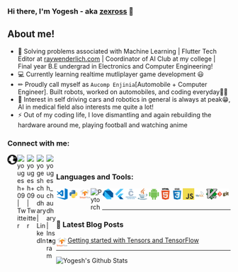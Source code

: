 ### Hi there, I'm Yogesh - aka [zexross][website] 👋

## About me!
- 🔭 Solving problems associated with Machine Learning | Flutter Tech Editor at [raywenderlich.com][rwsite] | Coordinator of AI Club at my college | Final year B.E undergrad in Electronics and Computer Engineering!
- 💻 Currently learning realtime mutliplayer game development 😃
- ✏ Proudly call myself as `Aucomp Enjinia`[Automobile + Computer Engineer]. Built robots, worked on automobiles, and coding everyday🏃‍♂️  
- 🥅 Interest in self driving cars and robotics in general is always at peak😁, AI in medical field also interests me quite a lot!
- ⚡ Out of my coding life, I love dismantling and again rebuilding the hardware around me, playing football and watching anime

### Connect with me:

[<img align="left" alt="zexross.me" width="22px" src="https://raw.githubusercontent.com/iconic/open-iconic/master/svg/globe.svg" />][website]
[<img align="left" alt="yougesh+09 | Twitter" width="22px" src="https://cdn.jsdelivr.net/npm/simple-icons@v3/icons/twitter.svg" />][twitter]
[<img align="left" alt="yougesh+09 | Twitter" width="22px" src="https://cdn.jsdelivr.net/npm/simple-icons@3.4.0/icons/stackoverflow.svg" />][stackoverflow]
[<img align="left" alt="yogesh choudhary | LinkedIn" width="22px" src="https://cdn.jsdelivr.net/npm/simple-icons@v3/icons/linkedin.svg" />][linkedin]
[<img align="left" alt="yougesh_chaudhary | Instagram" width="22px" src="https://cdn.jsdelivr.net/npm/simple-icons@v3/icons/instagram.svg" />][instagram]

<br />

### Languages and Tools:

[<img align="left" alt="Visual Studio Code" width="26px" src="https://raw.githubusercontent.com/github/explore/80688e429a7d4ef2fca1e82350fe8e3517d3494d/topics/visual-studio-code/visual-studio-code.png" />][visual-studio-code]

[<img align="left" alt="Python" width="26px" src="https://raw.githubusercontent.com/github/explore/80688e429a7d4ef2fca1e82350fe8e3517d3494d/topics/python/python.png" />][python]

[<img align="left" alt="TensorFlow" width="26px" src="https://raw.githubusercontent.com/github/explore/80688e429a7d4ef2fca1e82350fe8e3517d3494d/topics/tensorflow/tensorflow.png" />][tensorflow]

[<img align="left" alt="Pytorch" width="26px" src="https://pytorch.org/assets/images/pytorch-logo.png" />][pytorch]

[<img align="left" alt="Dart" width="26px" src="https://raw.githubusercontent.com/github/explore/80688e429a7d4ef2fca1e82350fe8e3517d3494d/topics/dart/dart.png" />][dart]

[<img align="left" alt="Flutter" width="26px" src="https://raw.githubusercontent.com/github/explore/80688e429a7d4ef2fca1e82350fe8e3517d3494d/topics/flutter/flutter.png" />][flutter]

[<img align="left" alt="C" width="26px" src="https://raw.githubusercontent.com/github/explore/80688e429a7d4ef2fca1e82350fe8e3517d3494d/topics/c/c.png" />][c]

[<img align="left" alt="Java" width="26px" src="https://raw.githubusercontent.com/github/explore/80688e429a7d4ef2fca1e82350fe8e3517d3494d/topics/java/java.png" />][java]

[<img align="left" alt="Android Studio" width="26px" src="https://raw.githubusercontent.com/github/explore/80688e429a7d4ef2fca1e82350fe8e3517d3494d/topics/android/android.png" />][android-studio]

[<img align="left" alt="HTML5" width="26px" src="https://raw.githubusercontent.com/github/explore/80688e429a7d4ef2fca1e82350fe8e3517d3494d/topics/html/html.png" />][HTML5]

[<img align="left" alt="CSS3" width="26px" src="https://raw.githubusercontent.com/github/explore/80688e429a7d4ef2fca1e82350fe8e3517d3494d/topics/css/css.png" />][CSS3]

[<img align="left" alt="JavaScript" width="26px" src="https://raw.githubusercontent.com/github/explore/80688e429a7d4ef2fca1e82350fe8e3517d3494d/topics/javascript/javascript.png" />][javaScript]

[<img align="left" alt="MySQL" width="26px" src="https://raw.githubusercontent.com/github/explore/80688e429a7d4ef2fca1e82350fe8e3517d3494d/topics/mysql/mysql.png" />][mySQL]

[<img align="left" alt="Git" width="26px" src="https://raw.githubusercontent.com/github/explore/80688e429a7d4ef2fca1e82350fe8e3517d3494d/topics/vim/vim.png" />][vim]

[<img align="left" alt="Git" width="26px" src="https://raw.githubusercontent.com/github/explore/80688e429a7d4ef2fca1e82350fe8e3517d3494d/topics/git/git.png" />][git]

<br />
<br />

---

### 📕 Latest Blog Posts
<!-- BLOG-POST-LIST:START -->
- [<img align="left" alt="TensorFlow" width="26px" src="https://raw.githubusercontent.com/github/explore/80688e429a7d4ef2fca1e82350fe8e3517d3494d/topics/tensorflow/tensorflow.png" /> Getting started with Tensors and TensorFlow](https://medium.com/@zexross/getting-started-with-tensors-and-tensorflow-d93e51f1d1e0)
<!-- BLOG-POST-LIST:END -->

---

<img align="left" alt="Yogesh's Github Stats" src="https://github-readme-stats.vercel.app/api?username=zexross&show_icons=true&hide_border=true" />

[website]: https://zexross.me
[twitter]: https://twitter.com/yougesh_09
[stackoverflow]: https://stackoverflow.com/users/14038460/yogesh-choudhary
[instagram]: https://instagram.com/yougesh_chaudhary
[linkedin]: https://www.linkedin.com/in/yogesh-choudhary-a38100144/
[rwsite]: https://www.raywenderlich.com/
[visual-studio-code]: https://code.visualstudio.com/
[python]: https://www.python.org/
[tensorflow]: https://www.tensorflow.org/
[pytorch]: https://pytorch.org/
[dart]: https://dart.dev/
[flutter]: https://flutter.dev/
[c]: https://www.youtube.com/watch?v=de2Hsvxaf8M
[java]: https://en.wikipedia.org/wiki/Java_(programming_language)/
[android-studio]: https://developer.android.com/studio
[HTML5]: https://developer.mozilla.org/en-US/docs/Web/HTML
[CSS3]: https://developer.mozilla.org/en-US/docs/Web/CSS
[javaScript]: https://www.javascript.com/
[mySQL]: https://www.mysql.com/
[vim]: https://en.wikipedia.org/wiki/Vim_(text_editor)/
[git]: https://git-scm.com/
